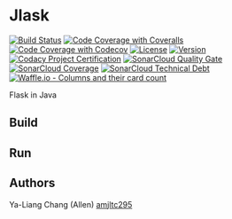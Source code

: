 # Jlask 

[![Build Status](https://img.shields.io/travis/pascalpoizat/template-java-project/master.svg?style=flat-square)](https://travis-ci.org/pascalpoizat/template-java-project)
[![Code Coverage with Coveralls](https://img.shields.io/coveralls/pascalpoizat/template-java-project/master.svg?label=coverage%20with%20coveralls&style=flat-square)](https://coveralls.io/github/pascalpoizat/template-java-project)
[![Code Coverage with Codecov](https://img.shields.io/codecov/c/github/pascalpoizat/template-java-project/master.svg?label=coverage%20with%20codecov&style=flat-square)](https://codecov.io/gh/pascalpoizat/template-java-project)
[![License](https://img.shields.io/github/license/pascalpoizat/template-java-project.svg?style=flat-square)](LICENSE)
[![Version](https://img.shields.io/github/tag/pascalpoizat/template-java-project.svg?label=version&style=flat-square)](build.gradle)<br/>
[![Codacy Project Certification](https://img.shields.io/codacy/grade/428275ad0c0447a0887feb820e848e19.svg?style=flat-square)](https://www.codacy.com/app/pascalpoizat/template-java-project/dashboard)
[![SonarCloud Quality Gate](https://sonarcloud.io/api/project_badges/measure?project=fr.uparis10.pascalpoizat%3Atemplate-java-project&metric=alert_status)](https://sonarcloud.io/dashboard?id=fr.uparis10.pascalpoizat%3Atemplate-java-project)
[![SonarCloud Coverage](https://sonarcloud.io/api/project_badges/measure?project=fr.uparis10.pascalpoizat%3Atemplate-java-project&metric=coverage)](https://sonarcloud.io/dashboard?id=fr.uparis10.pascalpoizat%3Atemplate-java-project)
[![SonarCloud Technical Debt](https://sonarcloud.io/api/project_badges/measure?project=fr.uparis10.pascalpoizat%3Atemplate-java-project&metric=sqale_index)](https://sonarcloud.io/dashboard?id=fr.uparis10.pascalpoizat%3Atemplate-java-project)
<br/>
[![Waffle.io - Columns and their card count](https://badge.waffle.io/pascalpoizat/template-java-project.svg?columns=all)](https://waffle.io/pascalpoizat/template-java-project)

Flask in Java

## Build

## Run

## Authors

Ya-Liang Chang (Allen) [amjltc295](https://github.com/amjltc295)
